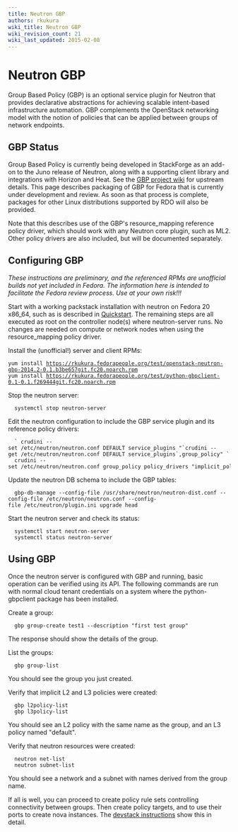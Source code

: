 ```yaml
---
title: Neutron GBP
authors: rkukura
wiki_title: Neutron GBP
wiki_revision_count: 21
wiki_last_updated: 2015-02-08
---
```


# Neutron GBP

Group Based Policy (GBP) is an optional service plugin for Neutron that provides declarative abstractions for achieving scalable intent-based infrastructure automation. GBP complements the OpenStack networking model with the notion of policies that can be applied between groups of network endpoints.

## GBP Status

Group Based Policy is currently being developed in StackForge as an add-on to the Juno release of Neutron, along with a supporting client library and integrations with Horizon and Heat. See the [GBP project wiki](https://wiki.openstack.org/wiki/GroupBasedPolicy) for upstream details. This page describes packaging of GBP for Fedora that is currently under development and review. As soon as that process is complete, packages for other Linux distributions supported by RDO will also be provided.

Note that this describes use of the GBP's resource_mapping reference policy driver, which should work with any Neutron core plugin, such as ML2. Other policy drivers are also included, but will be documented separately.

## Configuring GBP

*These instructions are preliminary, and the referenced RPMs are unofficial builds not yet included in Fedora. The information here is intended to facilitate the Fedora review process. Use at your own risk!!!*

Start with a working packstack installation with neutron on Fedora 20 x86_64, such as is described in [Quickstart](Quickstart). The remaining steps are all executed as root on the controller node(s) where neutron-server runs. No changes are needed on compute or network nodes when using the resource_mapping policy driver.

Install the (unofficial!) server and client RPMs:

`yum install `[`https://rkukura.fedorapeople.org/test/openstack-neutron-gbp-2014.2-0.1.b3be657git.fc20.noarch.rpm`](https://rkukura.fedorapeople.org/test/openstack-neutron-gbp-2014.2-0.1.b3be657git.fc20.noarch.rpm)
`yum install `[`https://rkukura.fedorapeople.org/test/python-gbpclient-0.1-0.1.f269444git.fc20.noarch.rpm`](https://rkukura.fedorapeople.org/test/python-gbpclient-0.1-0.1.f269444git.fc20.noarch.rpm)

Stop the neutron server:

      systemctl stop neutron-server

Edit the neutron configuration to include the GBP service plugin and its reference policy drivers:

      ` crudini --set /etc/neutron/neutron.conf DEFAULT service_plugins "`crudini --get /etc/neutron/neutron.conf DEFAULT service_plugins`,group_policy" `
      crudini --set /etc/neutron/neutron.conf group_policy policy_drivers "implicit_policy,resource_mapping"

Update the neutron DB schema to include the GBP tables:

      gbp-db-manage --config-file /usr/share/neutron/neutron-dist.conf --config-file /etc/neutron/neutron.conf --config-file /etc/neutron/plugin.ini upgrade head

Start the neutron server and check its status:

      systemctl start neutron-server
      systemctl status neutron-server

## Using GBP

Once the neutron server is configured with GBP and running, basic operation can be verified using its API. The following commands are run with normal cloud tenant credentials on a system where the python-gbpclient package has been installed.

Create a group:

      gbp group-create test1 --description "first test group"

The response should show the details of the group.

List the groups:

      gbp group-list

You should see the group you just created.

Verify that implicit L2 and L3 policies were created:

      gbp l2policy-list
      gbp l3policy-list

You should see an L2 policy with the same name as the group, and an L3 policy named "default".

Verify that neutron resources were created:

      neutron net-list
      neutron subnet-list

You should see a network and a subnet with names derived from the group name.

If all is well, you can proceed to create policy rule sets controlling connectivity between groups. Then create policy targets, and to use their ports to create nova instances. The [devstack instructions](https://wiki.openstack.org/wiki/GroupBasedPolicy/InstallDevstack) show this in detail.
